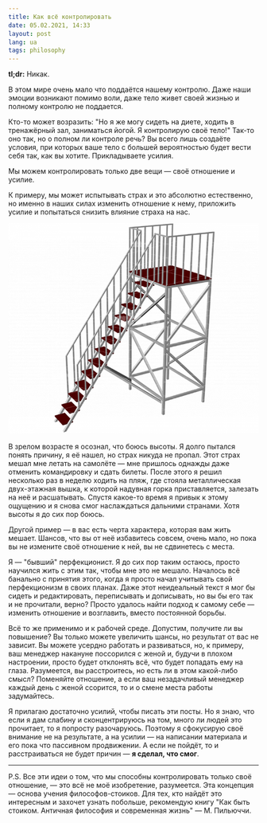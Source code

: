 ```yaml
---
title: Как всё контролировать
date: 05.02.2021, 14:33
layout: post
lang: ua
tags: philosophy
---
```


**tl;dr:** Никак.

В этом мире очень мало что поддаётся нашему контролю. Даже наши эмоции возникают помимо воли, даже тело живет своей жизнью и полному контролю не поддается.

Кто-то может возразить: "Но я же могу сидеть на диете, ходить в тренажёрный зал, заниматься йогой. Я контролирую своё тело!" Так-то оно так, но о полном ли контроле речь? Вы всего лишь создаёте условия, при которых ваше тело с большей вероятностью будет вести себя так, как вы хотите. Прикладываете усилия.

Мы можем контролировать только две вещи — своё отношение и усилие.

К примеру, мы может испытывать страх и это абсолютно естественно, но именно в наших силах изменить отношение к нему, приложить усилие и попытаться снизить влияние страха на нас.

![](/img/posts/005/main.png "Одноэтажная приставная вышка для водных горок")

В зрелом возрасте я осознал, что боюсь высоты. Я долго пытался понять причину, я её нашел, но страх никуда не пропал. Этот страх мешал мне летать на самолёте — мне пришлось однажды даже отменить командировку и сдать билеты. После этого я решил несколько раз в неделю ходить на пляж, где стояла металлическая двух-этажная вышка, к которой надувная горка приставляется, залезать на неё и расшатывать. Спустя какое-то время я привык к этому ощущению и я снова смог наслаждаться дальними странами. Хотя высоты я до сих пор боюсь.

Другой пример — в вас есть черта характера, которая вам жить мешает. Шансов, что вы от неё избавитесь совсем, очень мало, но пока вы не измените своё отношение к ней, вы не сдвинетесь с места.

Я — "бывший" перфекционист. Я до сих пор таким остаюсь, просто научился жить с этим так, чтобы мне это не мешало. Началось всё банально с принятия этого, когда я просто начал учитывать свой перфекционизм в своих планах. Даже этот неидеальный текст я мог бы сидеть и редактировать, переписывать и дописывать, но вы бы его так и не прочитали, верно? Просто удалось найти подход к самому себе — изменить отношение и возглавить, вместо постоянной борьбы.

Всё то же применимо и к рабочей среде. Допустим, получите ли вы повышение? Вы только можете увеличить шансы, но результат от вас не зависит. Вы можете усердно работать и развиваться, но, к примеру, ваш менеджер накануне поссорился с женой и, будучи в плохом настроении, просто будет отклонять всё, что будет попадать ему на глаза. Разумеется, вы расстроитесь, но есть ли в этом какой-либо смысл? Поменяйте отношение, а если ваш незадачливый менеджер каждый день с женой ссорится, то и о смене места работы задумайтесь.

Я прилагаю достаточно усилий, чтобы писать эти посты. Но я знаю, что если я дам слабину и сконцентрируюсь на том, много ли людей это прочитает, то я попросту разочаруюсь. Поэтому я сфокусирую своё внимание не на результате, а на усилии — на написании материала и его пока что пассивном продвижении. А если не пойдёт, то и расстраиваться не будет причин — **я сделал, что смог**.

------

P.S. Все эти идеи о том, что мы способны контролировать только своё отношение, — это всё не моё изобретение, разумеется. Эта концепция — основа учения философов-стоиков. Для тех, кто найдёт это интересным и захочет узнать побольше, рекомендую книгу "Как быть стоиком. Античная философия и современная жизнь" — М. Пильюччи.
